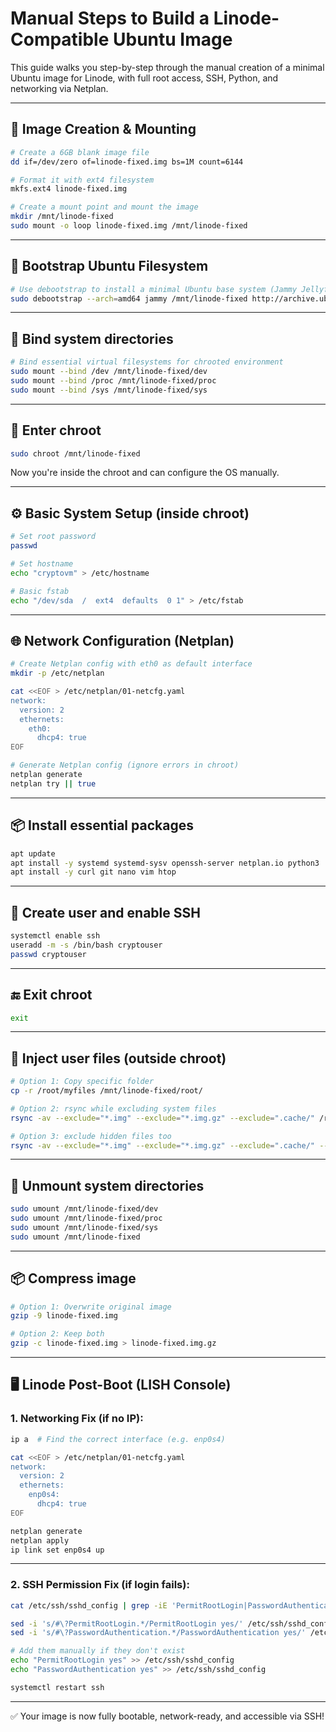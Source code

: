 # Manual Steps to Build a Linode-Compatible Ubuntu Image

This guide walks you step-by-step through the manual creation of a minimal Ubuntu image for Linode, with full root access, SSH, Python, and networking via Netplan.

---

## 🧱 Image Creation & Mounting

```bash
# Create a 6GB blank image file
dd if=/dev/zero of=linode-fixed.img bs=1M count=6144

# Format it with ext4 filesystem
mkfs.ext4 linode-fixed.img

# Create a mount point and mount the image
mkdir /mnt/linode-fixed
sudo mount -o loop linode-fixed.img /mnt/linode-fixed
```

---

## 🐧 Bootstrap Ubuntu Filesystem

```bash
# Use debootstrap to install a minimal Ubuntu base system (Jammy Jellyfish)
sudo debootstrap --arch=amd64 jammy /mnt/linode-fixed http://archive.ubuntu.com/ubuntu
```

---

## 🔗 Bind system directories

```bash
# Bind essential virtual filesystems for chrooted environment
sudo mount --bind /dev /mnt/linode-fixed/dev
sudo mount --bind /proc /mnt/linode-fixed/proc
sudo mount --bind /sys /mnt/linode-fixed/sys
```

---

## 🚪 Enter chroot

```bash
sudo chroot /mnt/linode-fixed
```

Now you're inside the chroot and can configure the OS manually.

---

## ⚙️ Basic System Setup (inside chroot)

```bash
# Set root password
passwd

# Set hostname
echo "cryptovm" > /etc/hostname

# Basic fstab
echo "/dev/sda  /  ext4  defaults  0 1" > /etc/fstab
```

---

## 🌐 Network Configuration (Netplan)

```bash
# Create Netplan config with eth0 as default interface
mkdir -p /etc/netplan

cat <<EOF > /etc/netplan/01-netcfg.yaml
network:
  version: 2
  ethernets:
    eth0:
      dhcp4: true
EOF

# Generate Netplan config (ignore errors in chroot)
netplan generate
netplan try || true
```

---

## 📦 Install essential packages

```bash
apt update
apt install -y systemd systemd-sysv openssh-server netplan.io python3
apt install -y curl git nano vim htop
```

---

## 👤 Create user and enable SSH

```bash
systemctl enable ssh
useradd -m -s /bin/bash cryptouser
passwd cryptouser
```

---

## 🔚 Exit chroot

```bash
exit
```

---

## 📁 Inject user files (outside chroot)

```bash
# Option 1: Copy specific folder
cp -r /root/myfiles /mnt/linode-fixed/root/

# Option 2: rsync while excluding system files
rsync -av --exclude="*.img" --exclude="*.img.gz" --exclude=".cache/" /root/ /mnt/linode-fixed/root/

# Option 3: exclude hidden files too
rsync -av --exclude="*.img" --exclude="*.img.gz" --exclude=".cache/" --exclude=".*" /root/ /mnt/linode-fixed/root/
```

---

## 🔻 Unmount system directories

```bash
sudo umount /mnt/linode-fixed/dev
sudo umount /mnt/linode-fixed/proc
sudo umount /mnt/linode-fixed/sys
sudo umount /mnt/linode-fixed
```

---

## 📦 Compress image

```bash
# Option 1: Overwrite original image
gzip -9 linode-fixed.img

# Option 2: Keep both
gzip -c linode-fixed.img > linode-fixed.img.gz
```

---

## 🖥️ Linode Post-Boot (LISH Console)

### 1. Networking Fix (if no IP):

```bash
ip a  # Find the correct interface (e.g. enp0s4)

cat <<EOF > /etc/netplan/01-netcfg.yaml
network:
  version: 2
  ethernets:
    enp0s4:
      dhcp4: true
EOF

netplan generate
netplan apply
ip link set enp0s4 up
```

---

### 2. SSH Permission Fix (if login fails):

```bash
cat /etc/ssh/sshd_config | grep -iE 'PermitRootLogin|PasswordAuthentication'

sed -i 's/#\?PermitRootLogin.*/PermitRootLogin yes/' /etc/ssh/sshd_config
sed -i 's/#\?PasswordAuthentication.*/PasswordAuthentication yes/' /etc/ssh/sshd_config

# Add them manually if they don't exist
echo "PermitRootLogin yes" >> /etc/ssh/sshd_config
echo "PasswordAuthentication yes" >> /etc/ssh/sshd_config

systemctl restart ssh
```

---

✅ Your image is now fully bootable, network-ready, and accessible via SSH!